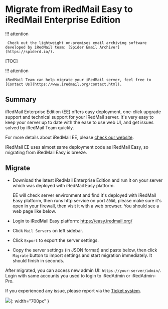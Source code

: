 # Migrate from iRedMail Easy to iRedMail Enterprise Edition

!!! attention

	 Check out the lightweight on-premises email archiving software developed by iRedMail team: [Spider Email Archiver](https://spiderd.io/).

[TOC]

!!! attention

    iRedMail Team can help migrate your iRedMail server, feel free to
    [Contact Us](https://www.iredmail.org/contact.html).

## Summary

iRedMail Enterprise Edition (EE) offers easy deployment, one-click upgrade
support and technical support for your iRedMail server. It's very easy to keep
your server up to date with the ease to use web UI, and get issues solved by
iRedMail Team quickly.

For more details about iRedMail EE, please
[check our website](https://www.iredmail.org/enterprise.html).

iRedMail EE uses almost same deployment code as iRedMail Easy, so migrating
from iRedMail Easy is breeze.

## Migrate

- Download the latest iRedMail Enterprise Edition and run it on your server
  which was deployed with iRedMail Easy platform.

    EE will check server environment and find it's deployed with iRedMail Easy
    platform, then runs http service on port `8080`, please make sure it's
    open in your firewall, then visit it with a web browser. You should see a
    web page like below.

- Login to iRedMail Easy platform: <https://easy.iredmail.org/>
- Click `Mail Servers` on left sidebar.
- Click `Export` to export the server settings.
- Copy the server settings (in JSON format) and paste below, then click
`Migrate` button to import settings and start migration immediately. It should finish in seconds.

After migrated, you can access new admin UI: `https://your-server/admin/`.
Login with same accounts you used to login to iRedAdmin or iRedAdmin-Pro.

If you experienced any issue, please report via the [Ticket system](https://store.iredmail.org/tickets).

![](./images/ee/easy.to.ee.png){: width="700px" }
